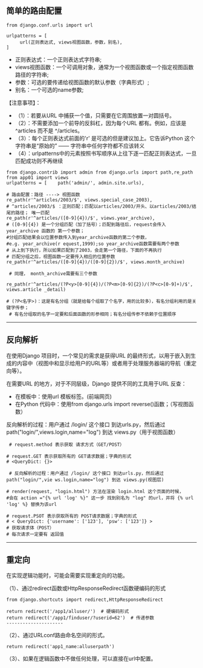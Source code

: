 ## 简单的路由配置

```
from django.conf.urls import url

urlpatterns = [
     url(正则表达式, views视图函数，参数，别名),
]
```
- 正则表达式：一个正则表达式字符串;
- views视图函数：一个可调用对象，通常为一个视图函数或一个指定视图函数路径的字符串;
- 参数：可选的要传递给视图函数的默认参数（字典形式）;
- 别名：一个可选的name参数;

【注意事项】：

- （1）：若要从URL 中捕获一个值，只需要在它周围放置一对圆括号。
- （2）：不需要添加一个前导的反斜杠，因为每个URL 都有。例如，应该是^articles 而不是 ^/articles。
- （3）：每个正则表达式前面的'r' 是可选的但是建议加上。它告诉Python 这个字符串是“原始的” —— 字符串中任何字符都不应该转义
- （4）：urlpatterns中的元素按照书写顺序从上往下逐一匹配正则表达式，一旦匹配成功则不再继续



```
from django.contrib import admin from django.urls import path,re_path
from app01 import views
urlpatterns = [    path('admin/', admin.site.urls),

# 路由配置：路径 ----> 视图函数    
re_path(r'^articles/2003/$', views.special_case_2003),    
# ^articles/2003/$ ：正则匹配；匹配以articles/2003/开头、以articles/2003/结尾的路径； 唯一匹配
re_path(r'^articles/([0-9]{4})/$', views.year_archive),    
# ([0-9]{4}) 是一个分组匹配（加了括号）；匹配到路径后，request会传入 year_archive 函数的 第一个参数；
#分组匹配结果会以位置参数传入到year_archive函数的第二个参数， 
#e.g. year_archive(r equest,1999);so year_archive函数需要有两个参数    
# 从上到下执行，所以如果匹配到了2003，会走第一个路径，下面的不再执行    
# 匹配分组之后，视图函数一定要传入相应的位置参数
re_path(r'^articles/([0-9]{4})/([0-9]{2})/$', views.month_archive)

 # 同理， month_archive需要有三个参数

re_path(r'^articles/(?P<y>[0-9]{4})/(?P<m>[0-9]{2})/(?P<c>[0-9]+)/$', views.article _detail)
 
# (?P<名字>)：这是有名分组（就是给每个组取了个名字，用的比较多），有名分组利用的是关键字传参；   
 # 有名分组取的名字一定要和后面函数的形参相同；有名分组传参不依赖于位置顺序 
```
---

##  反向解析
在使用Django 项目时，一个常见的需求是获得URL 的最终形式，以用于嵌入到生成的内容中（视图中和显示给用户的URL等）或者用于处理服务器端的导航（重定向等）。

在需要URL 的地方，对于不同层级，Django 提供不同的工具用于URL 反查：

- 在模板中：使用url 模板标签。(前端网页)
- 在Python 代码中：使用from django.urls import reverse()函数；（写视图函数）

 反向解析的过程：用户通过 /login/ 这个接口 到达urls.py，然后通过 path("login/",views.login,name="log") 到达 views.py（用于视图函数）
```
 # request.method 表示获取 请求方式（GET/POST）

# request.GET 表示获取所有的 GET请求数据；字典的形式        
# <QueryDict: {}>        

 # 反向解析的过程：用户通过 /login/ 这个接口 到达urls.py，然后通过 path("login/",vie ws.login,name="log") 到达 views.py(视图层)     
   
# render(request, "login.html") 方法在渲染 login.html 这个页面的时候，
#会在 action ="{% url 'log' %}" 这一步 找到别名为 "log" 的url，并将 {% url 'log' %} 替换为该url        

# request.PSOT 表示获取所有的 POST请求数据；字典的形式        
# < QueryDict: {'username': ['123'], 'psw': ['123']} >
# 获取请求体（POST）                 
# 每次请求一定要有 返回值     
```
---

##  重定向
在实现逻辑功能时，可能会需要实现重定向的功能。

（1）、通过redirect函数或HttpResponseRedirect函数硬编码的形式
```
from django.shortcuts import redirect,HttpResponseRedirect

return redirect('/app1/alluser/')  # 硬编码形式
return redirect('/app1/finduser/?userid=62')  # 传递参数
--------------------- 
```
（2）、通过URLconf路由命名空间的形式。

```
return redirect('app1_name:alluserpath')
```
（3）、如果在逻辑函数中不做任何处理，可以直接在url中配置。








